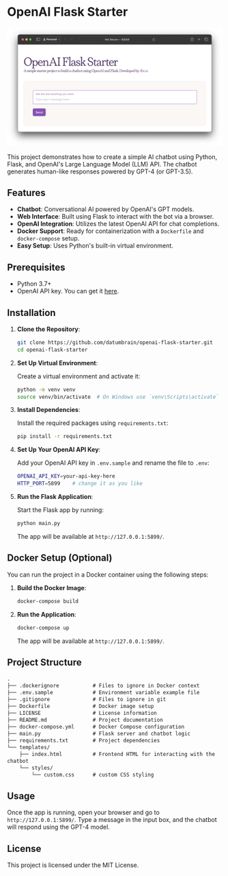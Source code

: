 # OpenAI Flask Starter

![Banner Page Picture](./banner.png)

This project demonstrates how to create a simple AI chatbot using Python, Flask, and OpenAI's Large Language Model (LLM) API. The chatbot generates human-like responses powered by GPT-4 (or GPT-3.5).

## Features

- **Chatbot**: Conversational AI powered by OpenAI's GPT models.
- **Web Interface**: Built using Flask to interact with the bot via a browser.
- **OpenAI Integration**: Utilizes the latest OpenAI API for chat completions.
- **Docker Support**: Ready for containerization with a `Dockerfile` and `docker-compose` setup.
- **Easy Setup**: Uses Python's built-in virtual environment.

## Prerequisites

- Python 3.7+
- OpenAI API key. You can get it [here](https://beta.openai.com/signup/).

## Installation

1. **Clone the Repository**:

   ```bash
   git clone https://github.com/datumbrain/openai-flask-starter.git
   cd openai-flask-starter
   ```

2. **Set Up Virtual Environment**:

   Create a virtual environment and activate it:

   ```bash
   python -m venv venv
   source venv/bin/activate  # On Windows use `venv\Scripts\activate`
   ```

3. **Install Dependencies**:

   Install the required packages using `requirements.txt`:

   ```bash
   pip install -r requirements.txt
   ```

4. **Set Up Your OpenAI API Key**:

   Add your OpenAI API key in `.env.sample` and rename the file to `.env`:

   ```bash
   OPENAI_API_KEY=your-api-key-here
   HTTP_PORT=5899    # change it as you like
   ```

5. **Run the Flask Application**:

   Start the Flask app by running:

   ```bash
   python main.py
   ```

   The app will be available at `http://127.0.0.1:5899/`.

## Docker Setup (Optional)

You can run the project in a Docker container using the following steps:

1. **Build the Docker Image**:

   ```bash
   docker-compose build
   ```

2. **Run the Application**:

   ```bash
   docker-compose up
   ```

   The app will be available at `http://127.0.0.1:5899/`.

## Project Structure

```raw
.
├── .dockerignore           # Files to ignore in Docker context
├── .env.sample             # Environment variable example file
├── .gitignore              # Files to ignore in git
├── Dockerfile              # Docker image setup
├── LICENSE                 # License information
├── README.md               # Project documentation
├── docker-compose.yml      # Docker Compose configuration
├── main.py                 # Flask server and chatbot logic
├── requirements.txt        # Project dependencies
└── templates/
    ├── index.html          # Frontend HTML for interacting with the chatbot
    └── styles/
        └── custom.css      # custom CSS styling
```

## Usage

Once the app is running, open your browser and go to `http://127.0.0.1:5899/`. Type a message in the input box, and the chatbot will respond using the GPT-4 model.

## License

This project is licensed under the MIT License.
